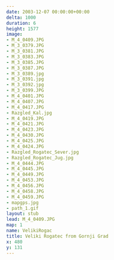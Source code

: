 ```yaml
---
date: 2003-12-07 00:00:00+00:00
delta: 1000
duration: 6
height: 1577
image:
- M_4_0409.JPG
- M_3_0379.JPG
- M_3_0381.JPG
- M_3_0383.JPG
- M_3_0385.JPG
- M_3_0387.JPG
- M_3_0389.jpg
- M_3_0391.jpg
- M_3_0392.jpg
- M_3_0399.JPG
- M_4_0401.JPG
- M_4_0407.JPG
- M_4_0417.JPG
- Razgled_Kal.jpg
- M_4_0419.JPG
- M_4_0421.JPG
- M_4_0423.JPG
- M_4_0430.JPG
- M_4_0425.JPG
- M_4_0424.JPG
- Razgled_Rogatec_Sever.jpg
- Razgled_Rogatec_Jug.jpg
- M_4_0444.JPG
- M_4_0445.JPG
- M_4_0449.JPG
- M_4_0453.JPG
- M_4_0456.JPG
- M_4_0458.JPG
- M_4_0459.JPG
- mapgps.jpg
- path_1.gif
layout: stub
lead: M_4_0409.JPG
map: 1
name: VelikiRogac
title: Veliki Rogatec from Gornji Grad
x: 480
y: 131
---
```

